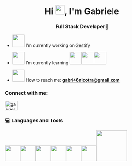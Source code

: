 <h1 align="center">Hi <img src="https://raw.githubusercontent.com/iampavangandhi/iampavangandhi/master/gifs/Hi.gif" width="30px">, I'm Gabriele</h1>
<h3 align="center">Full Stack Developer🚀</h3>

- <img src="https://media3.giphy.com/media/qr3ZyWgwGQjbJ1oSOf/200w.webp" width="40">  I’m currently working on [Gestify](https://github.com/Jim2510/gestify_business_managment)

- <img src="https://media3.giphy.com/media/ZN4J5o5nvjzaxF2X64/200w.webp" width="40"> I’m currently learning <img src="https://media3.giphy.com/media/ln7z2eWriiQAllfVcn/200w.webp" width="40"><img src="https://i.giphy.com/media/eNAsjO55tPbgaor7ma/200w.webp" width="40"><img src="https://media3.giphy.com/media/kdFc8fubgS31b8DsVu/giphy.webp" width="40">

- <img src="https://media3.giphy.com/media/aA7maY97AFtFsWhnhV/200w.webp" width="40"> How to reach me: **gabri46nicotra@gmail.com**

<h3 align="left">Connect with me:</h3>
<p align="left">
<a href="https://linkedin.com/in/gabriele-nicotra" target="blank"><img align="center" src="https://raw.githubusercontent.com/rahuldkjain/github-profile-readme-generator/master/src/images/icons/Social/linked-in-alt.svg" alt="gabriele-nicotra" height="30" width="40" /></a>
</p>

<div>
  <h3> 💻 Languages and Tools </h3>
  <p>
   <img src="https://media3.giphy.com/media/XAxylRMCdpbEWUAvr8/200w.webp" width="50"><img src="https://media3.giphy.com/media/fsEaZldNC8A1PJ3mwp/200w.webp" width="50"><img src="https://media3.giphy.com/media/ln7z2eWriiQAllfVcn/200w.webp" width="50"><img src="https://i.giphy.com/media/eNAsjO55tPbgaor7ma/200w.webp" width="50"><img src="https://i.giphy.com/media/IdyAQJVN2kVPNUrojM/200.webp" width="50"><img src="https://media3.giphy.com/media/kdFc8fubgS31b8DsVu/giphy.webp" width="50"><img src="https://media.giphy.com/media/kH1DBkPNyZPOk0BxrM/giphy.gif" width="100">
  <p>
</div>
